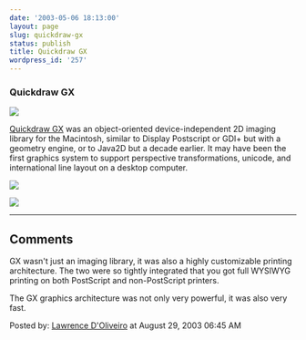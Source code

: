```yaml
---
date: '2003-05-06 18:13:00'
layout: page
slug: quickdraw-gx
status: publish
title: Quickdraw GX
wordpress_id: '257'
---
```


### Quickdraw GX

![](http://osteele.com/museum/images/quickdraw-gx.gif)

[Quickdraw GX](http://developer.apple.com/macos/quickdrawgx.html) was an object-oriented device-independent 2D imaging library for the Macintosh, similar to Display Postscript or GDI+ but with a geometry engine, or to Java2D but a decade earlier.  It may have been the first graphics system to support perspective transformations, unicode, and international line layout on a desktop computer.

![](http://osteele.com/museum/images/gxclock.gif)

![](http://osteele.com/museum/images/atsui-qdgxlogo.gif)

---

## Comments

GX wasn't just an imaging library, it was also a highly customizable printing architecture. The two were so tightly integrated that you got full WYSIWYG printing on both PostScript and non-PostScript printers.

The GX graphics architecture was not only very powerful, it was also very fast.

Posted by: [Lawrence D'Oliveiro](mailto:from-gx@geek-central.gen.nz) at August 29, 2003 06:45 AM
